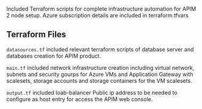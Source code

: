 Included Terraform scripts for complete infrastructure automation for APIM 2 node setup. Azure subscription details are included in terraform.tfvars

Terraform Files
----------------

`datasources.tf`
    included relevant terraform scripts of database server and databases creation for APIM product.

`main.tf`
    included network infrastructure creation including virtual network, subnets and security gourps for Azure VMs and Application Gateway with scalesets, storage accounts and storage containers for the VM scalesets.

`output.tf`
    included loab-balancer Public ip address to be needed to configure as host entry for access the APIM web console.

